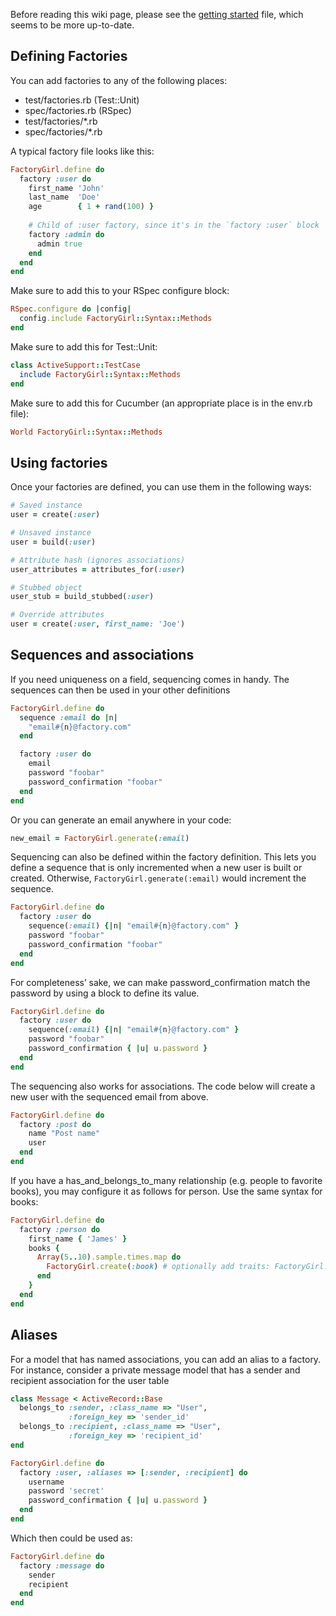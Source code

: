 Before reading this wiki page, please see the [getting started](https://github.com/thoughtbot/factory_girl/blob/master/GETTING_STARTED.md) file, which seems to be more up-to-date.

## Defining Factories

You can add factories to any of the following places:

* test/factories.rb (Test::Unit)
* spec/factories.rb (RSpec)
* test/factories/*.rb
* spec/factories/*.rb

A typical factory file looks like this:

```ruby
FactoryGirl.define do
  factory :user do
    first_name 'John'
    last_name  'Doe'
    age        { 1 + rand(100) }
        
    # Child of :user factory, since it's in the `factory :user` block
    factory :admin do
      admin true
    end
  end
end
```

Make sure to add this to your RSpec configure block:

```ruby
RSpec.configure do |config|
  config.include FactoryGirl::Syntax::Methods
end
```

Make sure to add this for Test::Unit:

```ruby
class ActiveSupport::TestCase
  include FactoryGirl::Syntax::Methods
end
```

Make sure to add this for Cucumber (an appropriate place is in the env.rb file):

```ruby
World FactoryGirl::Syntax::Methods
```

## Using factories

Once your factories are defined, you can use them in the following ways:

```ruby
# Saved instance
user = create(:user)

# Unsaved instance
user = build(:user)

# Attribute hash (ignores associations)
user_attributes = attributes_for(:user)

# Stubbed object
user_stub = build_stubbed(:user)

# Override attributes
user = create(:user, first_name: 'Joe')
```

## Sequences and associations

If you need uniqueness on a field, sequencing comes in handy.
The sequences can then be used in your other definitions

```ruby
FactoryGirl.define do
  sequence :email do |n|
    "email#{n}@factory.com"
  end

  factory :user do
    email
    password "foobar"
    password_confirmation "foobar"
  end
end
```

Or you can generate an email anywhere in your code:

```ruby
new_email = FactoryGirl.generate(:email)
```

Sequencing can also be defined within the factory definition. This lets you define a sequence that is only incremented when a new user is built or created. Otherwise, `FactoryGirl.generate(:email)` would increment the sequence.

```ruby
FactoryGirl.define do
  factory :user do
    sequence(:email) {|n| "email#{n}@factory.com" }
    password "foobar"
    password_confirmation "foobar"
  end
end
```

For completeness’ sake, we can make password_confirmation match the password by using a block to define its value.

```ruby
FactoryGirl.define do
  factory :user do
    sequence(:email) {|n| "email#{n}@factory.com" }
    password "foobar"
    password_confirmation { |u| u.password }
  end
end
```

The sequencing also works for associations. The code below will create a new user with the sequenced email from above.

```ruby
FactoryGirl.define do
  factory :post do
    name "Post name"
    user
  end
end
```

If you have a has_and_belongs_to_many relationship (e.g. people to favorite books), you may configure it as follows for person.  Use the same syntax for books:

```ruby
FactoryGirl.define do
  factory :person do
    first_name { 'James' }
    books {
      Array(5..10).sample.times.map do
        FactoryGirl.create(:book) # optionally add traits: FactoryGirl.create(:book, :book_description)
      end
    }
  end
end
```

## Aliases

For a model that has named associations, you can add an alias to a factory. For instance, consider a private message model that has a sender and recipient association for the user table

```ruby
class Message < ActiveRecord::Base
  belongs_to :sender, :class_name => "User",
             :foreign_key => 'sender_id'
  belongs_to :recipient, :class_name => "User",
             :foreign_key => 'recipient_id'
end
```

```ruby
FactoryGirl.define do
  factory :user, :aliases => [:sender, :recipient] do
    username
    password 'secret'
    password_confirmation { |u| u.password }
  end
end
```

Which then could be used as:

```ruby
FactoryGirl.define do
  factory :message do
    sender
    recipient
  end
end
```
